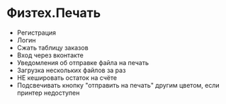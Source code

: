 # Физтех.Печать

* Регистрация
* Логин
* Сжать таблицу заказов
* Вход через вконтакте
* Уведомления об отправке файла на печать
* Загрузка нескольких файлов за раз
* НЕ кешировать остаток на счёте
* Подсвечивать кнопку "отправить на печать" другим цветом, если принтер недоступен